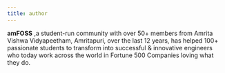 ```yaml
---
title: author
---
```


**amFOSS** 
,a student-run community with over 50+ members from Amrita Vishwa Vidyapeetham, Amritapuri, over the last 12 years, has helped 100+ passionate students to transform into successful & innovative engineers who today work across the world in Fortune 500 Companies loving what they do.
